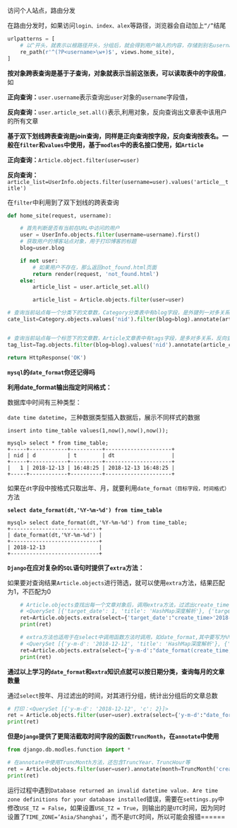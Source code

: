 访问个人站点，路由分发

在路由分发时，如果访问`login、index、alex`等路径，浏览器会自动加上`“/”`结尾

```python
urlpatterns = [
    # 以^开头，就表示以根路径开头，分组后，就会得到用户输入的内容，存储到别名username上
    re_path(r'^(?P<username>\w+)$', views.home_site),
]
```



**按对象跨表查询是基于子查询，对象就表示当前这张表，可以读取表中的字段值**，如

**正向查询：**`user.username`表示查询出`user`对象的`username`字段值，

**反向查询：**`user.article_set.all()`表示,利用对象，反向查询出文章表中该用户的所有文章



**基于双下划线跨表查询是join查询，同样是正向查询按字段，反向查询按表名。一般在`filter`和`values`中使用，基于`modles`中的表名接口使用，如`Article`**

**正向查询：**`Article.object.filter(user=user)`

**反向查询：**`article_list=UserInfo.objects.filter(username=user).values('article__title')`

在`filter`中利用到了双下划线的跨表查询

```python
def home_site(request, username):

    # 首先判断是否有当前在URL中访问的用户
    user = UserInfo.objects.filter(username=username).first()
    # 获取用户的博客站点对象，用于打印博客的标题
    blog=user.blog

    if not user:
        # 如果用户不存在，那么返回not_found.html页面
        return render(request, 'not_found.html')
    else:
        article_list = user.article_set.all()

        article_list = Article.objects.filter(user=user)

# 查询当前站点每一个分类下的文章数，Category分类表中有blog字段，是外键列一对多关系，利用当前user按对象跨表查询出站点对象，并给予主键分组，通过聚合函数跨表统计查询文章总数，展示出分类名和对应的文章总数
cate_list=Category.objects.values('nid').filter(blog=blog).annotate(article_count=Count('article__nid')).values('title','article_count')


# 查询当前站点每一个标签下的文章数，Article文章表中有tags字段，是多对多关系，反向查询按表名，写为article__nid
tag_list=Tag.objects.filter(blog=blog).values('nid').annotate(article_count=Count('article__nid')).values('title', 'article_count')

return HttpResponse('OK')
```



**`mysql`的`date_format`你还记得吗**

**利用date_format输出指定时间格式：**

数据库中时间有三种类型：

`date time datetime`，三种数据类型插入数据后，展示不同样式的数据

```mysql
insert into time_table values(1,now(),now(),now());

mysql> select * from time_table;
+-----+------------+----------+---------------------+
| nid | d          | t        | dt                  |
+-----+------------+----------+---------------------+
|   1 | 2018-12-13 | 16:48:25 | 2018-12-13 16:48:25 |
+-----+------------+----------+---------------------+
```



如果在`dt`字段中按格式只取出年、月，就要利用`date_format（目标字段，时间格式）`方法

**`select date_format(dt,'%Y-%m-%d') from time_table`**

```mysql
mysql> select date_format(dt,'%Y-%m-%d') from time_table;
+----------------------------+
| date_format(dt,'%Y-%m-%d') |
+----------------------------+
| 2018-12-13                 |
+----------------------------+
```



**`Django`在应对复杂的`SQL`语句时提供了`extra`方法：**

如果要对查询结果`Article.objects`进行筛选，就可以使用`extra`方法，结果匹配为1，不匹配为0

```python
    # Article.objects查找出每一个文章对象后，调用extra方法，过滤出create_time列大于2018-11-6日期的数据,匹配结果为1
    # <QuerySet [{'target_date': 1, 'title': 'HashMap深度解析'}, {'target_date': 1, 'title': 'selenium之表格的定位'}
    ret=Article.objects.extra(select={'target_date':"create_time>'2018-11-6'"}).values('title','target_date')
    print(ret)

    # extra方法也适用于在select中调用函数方法时调用，如date_format,其中要写为%%Y-%%m-%%d
    # <QuerySet [{'y-m-d': '2018-12-12', 'title': 'HashMap深度解析'}, {'y-m-d': '2018-12-12', 'title': 'selenium之表格的定位'}
    ret=Article.objects.extra(select={'y-m-d':"date_format(create_time,'%%Y-%%m-%%d')"}).values('title','y-m-d')
    print(ret)
```



**通过以上学习的`date_format`和`extra`知识点就可以按日期分类，查询每月的文章数量**

通过`select`按年、月过滤出的时间，对其进行分组，统计出分组后的文章总数

```python
# 打印：<QuerySet [{'y-m-d': '2018-12-12', 'c': 2}]>
ret = Article.objects.filter(user=user).extra(select={'y-m-d':"date_format(create_time,'%%Y-%%m-%%d')"}).values('y-m-d').annotate(c=Count('nid')).values('y-m-d','c')
print(ret)
```



**但是`Django`提供了更简洁截取时间字段的函数`TruncMonth`，在`annotate`中使用**

```python
from django.db.modles.function import *

# 在annotate中使用TruncMonth方法，还包含TruncYear、TruncHour等
ret = Article.objects.filter(user=user).annotate(month=TruncMonth('create_time')).values('month').annotate(c=Count('nid')).values_list('month', 'c')
print(ret)
```



运行过程中遇到`Database returned an invalid datetime value. Are time zone definitions for your database installed`错误，需要在`settings.py`中修改`USE_TZ = False`，如果设置`USE_TZ = True`，则输出的是`UTC`时间，因为同时设置了`TIME_ZONE=’Asia/Shanghai‘`，而不是`UTC`时间，所以可能会报错======
